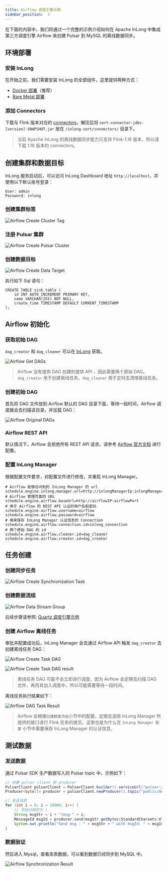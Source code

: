 ```yaml
---
title: Airflow 调度引擎示例
sidebar_position:  3
---
```


在下面的内容中，我们将通过一个完整的示例介绍如何在 Apache InLong 中集成第三方调度引擎 Airflow 来创建 Pulsar 到 MySQL 的离线数据同步。

## 环境部署
### 安装 InLong

在开始之前，我们需要安装 InLong 的全部组件，这里提供两种方式：
- [Docker 部署](deployment/docker.md)（推荐）
- [Bare Metal 部署](deployment/bare_metal.md)

### 添加 Connectors

下载与 Flink 版本对应的 [connectors](https://inlong.apache.org/zh-CN/downloads)，解压后将 `sort-connector-jdbc-[version]-SNAPSHOT.jar` 放在 `/inlong-sort/connectors/` 目录下。
> 当前 Apache InLong 的离线数据同步能力只支持 Flink-1.18 版本，所以请下载 1.18 版本的 connectors。

## 创建集群和数据目标
InLong 服务启动后，可以访问 InLong Dashboard 地址 `http://localhost`，并使用以下默认账号登录：
```
User: admin
Password: inlong
```
### 创建集群标签
![Airflow Create Cluster Tag](img/pulsar_mysql/airflow/airflow_create_cluster_tag.png)

### 注册 Pulsar 集群

![Airflow Create Pulsar Cluster](img/pulsar_mysql/airflow/airflow_create_pulsar_cluster.png)

### 创建数据目标

![Airflow Create Data Target](img/pulsar_mysql/airflow/airflow_create_data_target.png)

执行如下 Sql 语句：

```mysql
CREATE TABLE sink_table (
    id INT AUTO_INCREMENT PRIMARY KEY,
    name VARCHAR(255) NOT NULL,
    create_time TIMESTAMP DEFAULT CURRENT_TIMESTAMP
);
```

## Airflow 初始化

### 获取初始 DAG

`dag_creator` 和 `dag_cleaner` 可以在 [InLong](https://github.com/apache/inlong) 获取。

![Airflow Get DAGs](img/pulsar_mysql/airflow/airflow_get_DAGs.jpg)

> Airflow 没有提供 DAG 创建的提供 API ，因此需要两个原始 DAG。`dag_creator` 用于创建离线任务，`dag_cleaner` 用于定时去清理离线任务。

### 创建初始 DAG

首先将 DAG 文件放到 Airflow 默认的 DAG 目录下面，等待一段时间，Airflow 调度器会去扫描该目录，并加载 DAG：

![Airflow Original DAGs](img/pulsar_mysql/airflow/airflow_original_DAG.png)

### Airflow REST API

默认情况下，Airflow 会拒绝所有 REST API 请求。请参考 [Airflow 官方文档](https://airflow.apache.org/docs/apache-airflow-providers-fab/stable/auth-manager/api-authentication.html) 进行配置。

### 配置 InLong Manager

根据配置文件要求，对配置文件进行修改，并重启 InLong Manager。

```properties
# Airflow 能够访问到的 InLong Manager 的 url
schedule.engine.inlong.manager.url=http://inlongManagerIp:inlongManagerPort
# Airflow 管理页面的 URL
schedule.engine.airflow.baseUrl=http://airflowIP:airflowPort
# 用于 Airflow 的 REST API 认证的用户名和密码
schedule.engine.airflow.username=airflow
schedule.engine.airflow.password=airflow
# 用来保存 InLong Manager 认证信息的 Connection
schedule.engine.airflow.connection.id=inlong_connection
# 两个原始 DAG 的 id
schedule.engine.airflow.cleaner.id=dag_cleaner
schedule.engine.airflow.creator.id=dag_creator
```

## 任务创建
### 创建同步任务

![Airflow Create Synchronization Task](img/pulsar_mysql/airflow/airflow_create_synchronization_task.png)

### 创建数据流组
![Airflow Data Stream Group](img/pulsar_mysql/airflow/airflow_data_stream_group.png)

后续步骤请参照: [Quartz 调度引擎示例](./quartz_example.md)

### 创建 Airflow 离线任务

审批并配置成功后，InLong Manager 会去通过 Airflow API 触发 `dag_creator` 去创建离线任务 DAG：

![Airflow Create Task DAG](img/pulsar_mysql/airflow/airflow_create_task_DAG.png)

![Airflow Create Task DAG result](img/pulsar_mysql/airflow/airflow_create_task_DAG_result.png)

>离线任务 DAG 可能不会立即进行调度，因为 Airflow 会定期去扫描 DAG 文件，再将其加入调度中，所以可能需要等待一段时间。

离线任务执行结果如下：

![Airflow DAG Task Result](img/pulsar_mysql/airflow/airflow_DAG_task_result.png)

> Airflow 会根据`创建数据流组`小节中的配置，定期去调用 InLong Manager 所提供的接口进行 Flink 任务的提交，这里也是为什么在 `InLong Manager 配置` 小节中需要保存 InLong Manager 的认证信息。

## 测试数据
### 发送数据

通过 Pulsar SDK 生产数据写入的 Pulsar topic 中，示例如下：
```java
// 创建 pulsar client 和 producer
PulsarClient pulsarClient = PulsarClient.builder().serviceUrl("pulsar://localhost:6650").build();
Producer<byte[]> producer = pulsarClient.newProducer().topic("public/default/test").create();

// 发送消息
for (int i = 0; i < 10000; i++) {
    // 字段分隔符为 |
    String msgStr = i + "|msg-" + i;
    MessageId msgId = producer.send(msgStr.getBytes(StandardCharsets.UTF_8));
    System.out.println("Send msg : " + msgStr + " with msgId: " + msgId);
}
```

### 数据验证

然后进入 Mysql，查看库表数据，可以看到数据已经同步到 MySQL 中。

![Airflow Synchronization Result](img/pulsar_mysql/airflow/airflow_synchronization_result.png)
